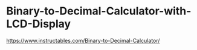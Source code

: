 # Binary-to-Decimal-Calculator-with-LCD-Display

https://www.instructables.com/Binary-to-Decimal-Calculator/
